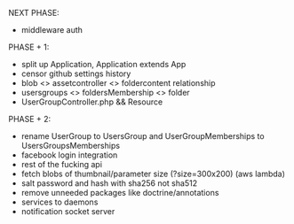 
NEXT PHASE:
* middleware auth

PHASE + 1:
* split up Application, Application extends App
* censor github settings history
* blob <> assetcontroller <> foldercontent relationship
* usersgroups <> foldersMembership <> folder
* UserGroupController.php && Resource

PHASE + 2:
* rename UserGroup to UsersGroup and UserGroupMemberships to UsersGroupsMemberships
* facebook login integration
* rest of the fucking api
* fetch blobs of thumbnail/parameter size (?size=300x200) (aws lambda)
* salt password and hash with sha256 not sha512
* remove unneeded packages like doctrine/annotations
* services to daemons
* notification socket server

